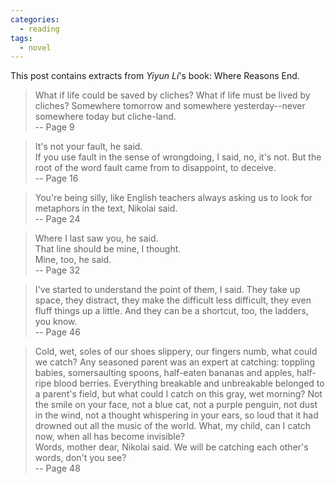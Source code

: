 ```yaml
---
categories: 
  - reading
tags:
  - novel
---
```


This post contains extracts from *Yiyun Li*'s book: Where Reasons End. 

> What if life could be saved by cliches? What if life must be lived by cliches? Somewhere tomorrow and somewhere yesterday--never somewhere today but cliche-land.  
  -- Page 9

> It's not your fault, he said.  
  If you use fault in the sense of wrongdoing, I said, no, it's not. But the root of the word fault came from to disappoint, to deceive.  
  -- Page 16
  
> You're being silly, like English teachers always asking us to look for metaphors in the text, Nikolai said.  
  -- Page 24

> Where I last saw you, he said.  
  That line should be mine, I thought.  
  Mine, too, he said.  
  -- Page 32

> I've started to understand the point of them, I said. They take up space, they distract, they make the difficult less difficult, they even fluff things up a little. And they can be a shortcut, too, the ladders, you know.  
  -- Page 46

> Cold, wet, soles of our shoes slippery, our fingers numb, what could we catch? Any seasoned parent was an expert at catching: toppling babies, somersaulting spoons, half-eaten bananas and apples, half-ripe blood berries. Everything breakable and unbreakable belonged to a parent's field, but what could I catch on this gray, wet morning? Not the smile on your face, not a blue cat, not a purple penguin, not dust in the wind, not a thought whispering in your ears, so loud that it had drowned out all the music of the world. What, my child, can I catch now, when all has become invisible?  
  Words, mother dear, Nikolai said. We will be catching each other's words, don't you see?  
  -- Page 48
